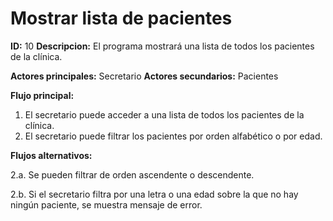 # Mostrar lista de pacientes

**ID:** 10 **Descripcion:** El programa mostrará una lista de todos los pacientes de la clínica.

**Actores principales:** Secretario **Actores secundarios:** Pacientes 

**Flujo principal:**
1. El secretario puede acceder a una lista de todos los pacientes de la clínica.
2. El secretario puede filtrar los pacientes por orden alfabético o por edad.

**Flujos alternativos:**

2.a. Se pueden filtrar de orden ascendente o descendente.

2.b. Si el secretario filtra por una letra o una edad sobre la que no hay ningún paciente, se muestra mensaje de error.
